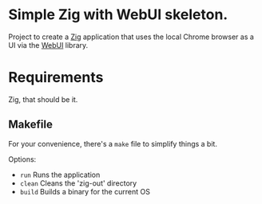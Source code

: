 # Simple Zig with WebUI skeleton.

Project to create a [Zig](https://ziglang.org/) application that uses the local Chrome browser as a UI via the [WebUI](https://github.com/webui-dev/zig-webui) library.

# Requirements

Zig, that should be it.

## Makefile

For your convenience, there's a `make` file to simplify things a bit.

Options:
- `run` Runs the application
- `clean` Cleans the 'zig-out' directory
- `build` Builds a binary for the current OS
